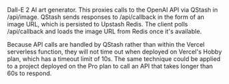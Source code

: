 Dall-E 2 AI art generator. This proxies calls to the OpenAI API via QStash in /api/image. QStash sends responses to /api/callback in the form of an image URL, which is persisted to Upstash Redis. The client polls /api/callback and loads the image URL from Redis once it's available.

Because API calls are handled by QStash rather than within the Vercel serverless function, they will not time out when deployed on Vercel's Hobby plan, which has a timeout limit of 10s. The same technique could be applied to a project deployed on the Pro plan to call an API that takes longer than 60s to respond.
